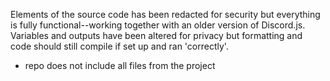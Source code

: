 Elements of the source code has been redacted for security but everything is fully functional--working together with an older version of Discord.js.
Variables and outputs have been altered for privacy but formatting and code should still compile if set up and ran 'correctly'.


- repo does not include all files from the project

